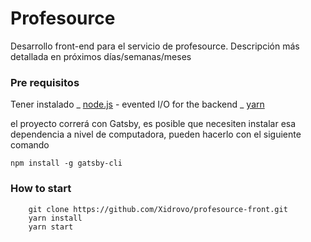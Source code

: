 # Profesource

Desarrollo front-end para el servicio de profesource. Descripción más detallada en próximos días/semanas/meses

### Pre requisitos

Tener instalado
_ [node.js] - evented I/O for the backend
_ [yarn]
  
el proyecto correrá con Gatsby, es posible que necesiten instalar esa dependencia a nivel de computadora, pueden hacerlo con el siguiente comando

```
npm install -g gatsby-cli
```

### How to start

```
    git clone https://github.com/Xidrovo/profesource-front.git
    yarn install
    yarn start
```

[node.js]: http://nodejs.org
[yarn]: https://yarnpkg.com/
